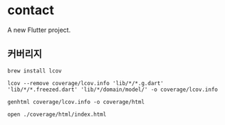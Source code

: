 # contact

A new Flutter project.

## 커버리지

```shell
brew install lcov

lcov --remove coverage/lcov.info 'lib/*/*.g.dart' 'lib/*/*.freezed.dart' 'lib/*/domain/model/' -o coverage/lcov.info

genhtml coverage/lcov.info -o coverage/html

open ./coverage/html/index.html
```

